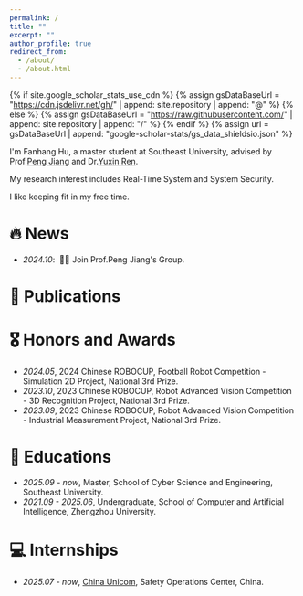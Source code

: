 ```yaml
---
permalink: /
title: ""
excerpt: ""
author_profile: true
redirect_from: 
  - /about/
  - /about.html
---
```


{% if site.google_scholar_stats_use_cdn %}
{% assign gsDataBaseUrl = "https://cdn.jsdelivr.net/gh/" | append: site.repository | append: "@" %}
{% else %}
{% assign gsDataBaseUrl = "https://raw.githubusercontent.com/" | append: site.repository | append: "/" %}
{% endif %}
{% assign url = gsDataBaseUrl | append: "google-scholar-stats/gs_data_shieldsio.json" %}

<span class='anchor' id='about-me'></span>

I'm Fanhang Hu, a master student at Southeast University, advised by Prof.[Peng Jiang]() and Dr.[Yuxin Ren]().

My research interest includes Real-Time System and System Security.

I like keeping fit in my free time.

# 🔥 News
- *2024.10*: &nbsp;🎉🎉 Join Prof.Peng Jiang's Group.

# 📝 Publications 

<!-- <div class='paper-box'><div class='paper-box-image'><div><div class="badge">CVPR 2016</div><img src='images/500x300.png' alt="sym" width="100%"></div></div>
<div class='paper-box-text' markdown="1"> -->

<!-- [Deep Residual Learning for Image Recognition](https://openaccess.thecvf.com/content_cvpr_2016/papers/He_Deep_Residual_Learning_CVPR_2016_paper.pdf)

**Kaiming He**, Xiangyu Zhang, Shaoqing Ren, Jian Sun -->

<!-- [**Project**](https://scholar.google.com/citations?view_op=view_citation&hl=zh-CN&user=DhtAFkwAAAAJ&citation_for_view=DhtAFkwAAAAJ:ALROH1vI_8AC) <strong><span class='show_paper_citations' data='DhtAFkwAAAAJ:ALROH1vI_8AC'></span></strong>
- . 
</div>
</div> -->

<!-- Template -->
<!-- - [Lorem ipsum dolor sit amet, consectetur adipiscing elit. Vivamus ornare aliquet ipsum, ac tempus justo dapibus sit amet](https://github.com), A, B, C, **CVPR 2020** -->

# 🎖 Honors and Awards
- *2024.05*, 2024 Chinese ROBOCUP, Football Robot Competition - Simulation 2D Project, National 3rd Prize.
- *2023.10*, 2023 Chinese ROBOCUP, Robot Advanced Vision Competition - 3D Recognition Project, National 3rd Prize.
- *2023.09*, 2023 Chinese ROBOCUP, Robot Advanced Vision Competition - Industrial Measurement Project, National 3rd Prize.

# 📖 Educations
- *2025.09 - now*, Master, School of Cyber Science and Engineering, Southeast University.
- *2021.09 - 2025.06*, Undergraduate, School of Computer and Artificial Intelligence, Zhengzhou University.

<!-- # 💬 Invited Talks
- *2021.06*, Lorem ipsum dolor sit amet, consectetur adipiscing elit. Vivamus ornare aliquet ipsum, ac tempus justo dapibus sit amet. 
- *2021.03*, Lorem ipsum dolor sit amet, consectetur adipiscing elit. Vivamus ornare aliquet ipsum, ac tempus justo dapibus sit amet.  \| [\[video\]](https://github.com/) -->

# 💻 Internships
- *2025.07 - now*, [China Unicom](https://www.chinaunicom.com.cn/), Safety Operations Center, China.